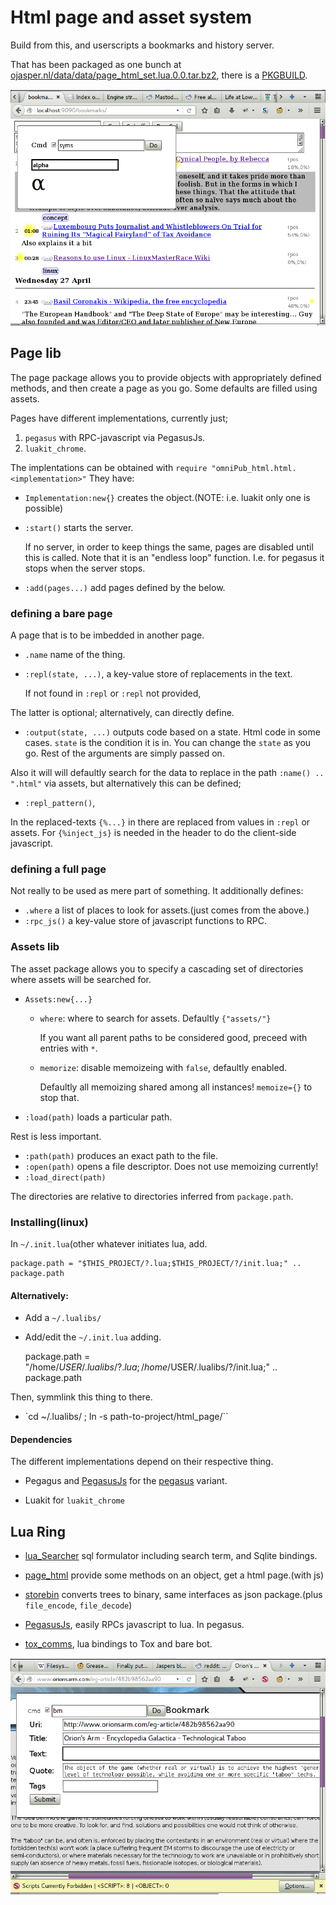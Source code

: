 # Html page and asset system
Build from this, and userscripts a bookmarks and history server.

That has been packaged as one bunch at
[ojasper.nl/data/data/page_html_set.lua.0.0.tar.bz2](data/page_html_set.lua.0.0.tar.bz2),
there is a
[PKGBUILD](https://github.com/o-jasper/page_html/tree/master/tools/pkg/PKGBUILD).

<img src="screens/2016-04-29:22:01:35.png" title="Screenshot of bookmarks with symbol-getter">

## Page lib
The page package allows you to provide objects with appropriately defined
methods, and then create a page as you go. Some defaults are filled
using assets.

Pages have different implementations, currently just;

1. `pegasus` with RPC-javascript via PegasusJs.
2. `luakit_chrome`. 

The implentations can be obtained with `require "omniPub_html.html.<implementation>"`
They have:

* `Implementation:new{}` creates the object.(NOTE: i.e. luakit only one is possible)
* `:start()` starts the server.

  If no server, in order to keep things the same, pages are disabled until this is called.
  Note that it is an "endless loop" function. I.e. for pegasus it stops when the
  server stops.
* `:add(pages...)` add pages defined by the below.

### defining a bare page
A page that is to be imbedded in another page.

* `.name` name of the thing.
* `:repl(state, ...)`, a key-value store of replacements in the text.

  If not found in `:repl` or `:repl` not provided, 

The latter is optional; alternatively, can directly define.

* `:output(state, ...)` outputs code based on a state. Html code in some cases.
  `state` is the condition it is in. You can change the `state` as you go.
   Rest of the arguments are simply passed on.

Also it will will defaultly search for the data to replace in the path
`:name() .. ".html"`  via assets, but alternatively this can be defined;

* `:repl_pattern()`, 

In the replaced-texts  `{%...}` in there are replaced from values
in `:repl` or   assets. For  `{%inject_js}` is needed in the header
to do the client-side javascript.

### defining a full page
Not really to be used as mere part of something.
It additionally defines:

* `.where` a list of places to look for assets.(just comes from the above.)
* `:rpc_js()` a key-value store of javascript functions to RPC.

### Assets lib
The asset package allows you to specify a cascading set of directories
where assets will be searched for.

* `Assets:new{...}`
  + `where`: where to search for assets. Defaultly `{"assets/"}`

    If you want all parent paths to be considered good, preceed with entries with
    `*`.
  + `memorize`: disable memoizeing with `false`, defaultly
    enabled.

    Defaultly all memoizing shared among all instances! `memoize={}` to
    stop that.
* `:load(path)` loads a particular path.

Rest is less important.

* `:path(path)` produces an exact path to the file.
* `:open(path)` opens a file descriptor. Does not use memoizing currently!
* `:load_direct(path)`

The directories are relative to directories inferred from `package.path`.

### Installing(linux)
In `~/.init.lua`(other whatever initiates lua, add.

    package.path = "$THIS_PROJECT/?.lua;$THIS_PROJECT/?/init.lua;" .. package.path

#### Alternatively:

* Add a `~/.lualibs/`
* Add/edit the `~/.init.lua` adding.

    package.path = "/home/$USER/.lualibs/?.lua;/home/$USER/.lualibs/?/init.lua;"
        .. package.path

Then, symmlink this thing to there.

* `cd ~/.lualibs/ ; ln -s path-to-project/html_page/``

#### Dependencies
The different implementations depend on their respective thing.

* Pegagus and [PegasusJs](https://github.com/o-jasper/PegasusJs)
  for the [pegasus](http://evandrolg.github.io/pegasus.lua/) variant.

* Luakit for `luakit_chrome`

## Lua Ring

* [lua_Searcher](https://github.com/o-jasper/lua_Searcher) sql formulator including
  search term, and Sqlite bindings.

* [page_html](https://github.com/o-jasper/page_html) provide some methods on an object,
  get a html page.(with js)

* [storebin](https://github.com/o-jasper/storebin) converts trees to binary, same
  interfaces as json package.(plus `file_encode`, `file_decode`)
  
* [PegasusJs](https://github.com/o-jasper/PegasusJs), easily RPCs javascript to
  lua. In pegasus.

* [tox_comms](https://github.com/o-jasper/tox_comms/), lua bindings to Tox and
  bare bot.

<img src="screens/2016-04-29:22:03:16.png" title="Screenshot of bookmark command.">
